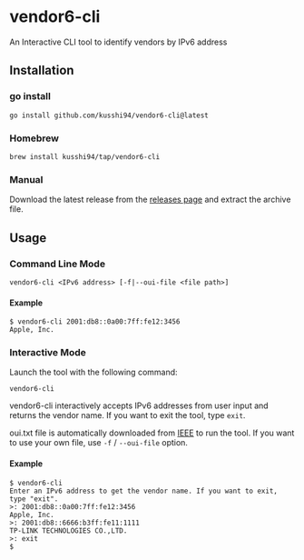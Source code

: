 # vendor6-cli
An Interactive CLI tool to identify vendors by IPv6 address

## Installation

### go install

```
go install github.com/kusshi94/vendor6-cli@latest
```

### Homebrew

```
brew install kusshi94/tap/vendor6-cli
```

### Manual

Download the latest release from the [releases page](https://github.com/kusshi94/vendor6-cli/releases) and extract the archive file.

## Usage

### Command Line Mode

```
vendor6-cli <IPv6 address> [-f|--oui-file <file path>]
```

#### Example

```
$ vendor6-cli 2001:db8::0a00:7ff:fe12:3456
Apple, Inc.
```

### Interactive Mode

Launch the tool with the following command:

```
vendor6-cli
```

vendor6-cli interactively accepts IPv6 addresses from user input and returns the vendor name.
If you want to exit the tool, type `exit`.

oui.txt file is automatically downloaded from [IEEE](https://standards-oui.ieee.org/oui/oui.txt) to run the tool. If you want to use your own file, use `-f` / `--oui-file` option.

#### Example

```
$ vendor6-cli
Enter an IPv6 address to get the vendor name. If you want to exit, type "exit".
>: 2001:db8::0a00:7ff:fe12:3456
Apple, Inc.
>: 2001:db8::6666:b3ff:fe11:1111
TP-LINK TECHNOLOGIES CO.,LTD.
>: exit
$
```
